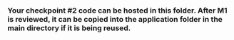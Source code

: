 ### Your checkpoint #2 code can be hosted in this folder. After M1 is reviewed, it can be copied into the application folder in the main directory if it is being reused. 
